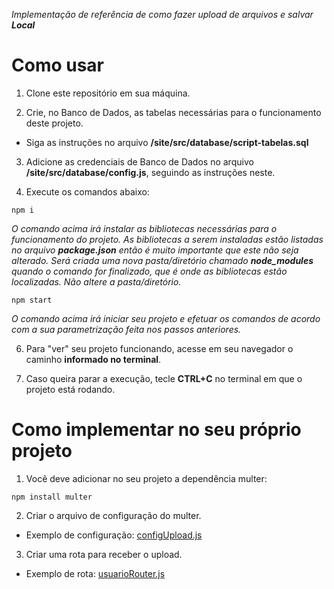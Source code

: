 _Implementação de referência de como fazer upload de arquivos e salvar **Local**_

# Como usar

1. Clone este repositório em sua máquina.


1. Crie, no Banco de Dados, as tabelas necessárias para o funcionamento deste projeto.
- Siga as instruções no arquivo **/site/src/database/script-tabelas.sql**


3. Adicione as credenciais de Banco de Dados no arquivo **/site/src/database/config.js**, seguindo as instruções neste.

4. Execute os comandos abaixo:

```
npm i
``` 
_O comando acima irá instalar as bibliotecas necessárias para o funcionamento do projeto. As bibliotecas a serem instaladas estão listadas no arquivo **package.json** então é muito importante que este não seja alterado. Será criada uma nova pasta/diretório chamado **node_modules** quando o comando for finalizado, que é onde as bibliotecas estão localizadas. Não altere a pasta/diretório._

```
npm start
``` 

_O comando acima irá iniciar seu projeto e efetuar os comandos de acordo com a sua parametrização feita nos passos anteriores._

6. Para "ver" seu projeto funcionando, acesse em seu navegador o caminho **informado no terminal**.

7. Caso queira parar a execução, tecle **CTRL+C** no terminal em que o projeto está rodando.


# Como implementar no seu próprio projeto

1. Você deve adicionar no seu projeto a dependência multer:

```
npm install multer
```

2. Criar o arquivo de configuração do multer. 
- Exemplo de configuração: [configUpload.js](https://github.com/WilliamMN/exemplo-upload-imagem-local/blob/main/src/config/configUpload.js)

3. Criar uma rota para receber o upload.
- Exemplo de rota: [usuarioRouter.js](https://github.com/WilliamMN/exemplo-upload-imagem-local/blob/main/src/routes/usuarioRouter.js)